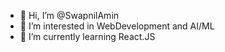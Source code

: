 - 👋 Hi, I’m @SwapnilAmin
- 👀 I’m interested in WebDevelopment and AI/ML
- 🌱 I’m currently learning React.JS

<!---
SwapnilAmin/SwapnilAmin is a ✨ special ✨ repository because its `README.md` (this file) appears on your GitHub profile.
You can click the Preview link to take a look at your changes.
--->
